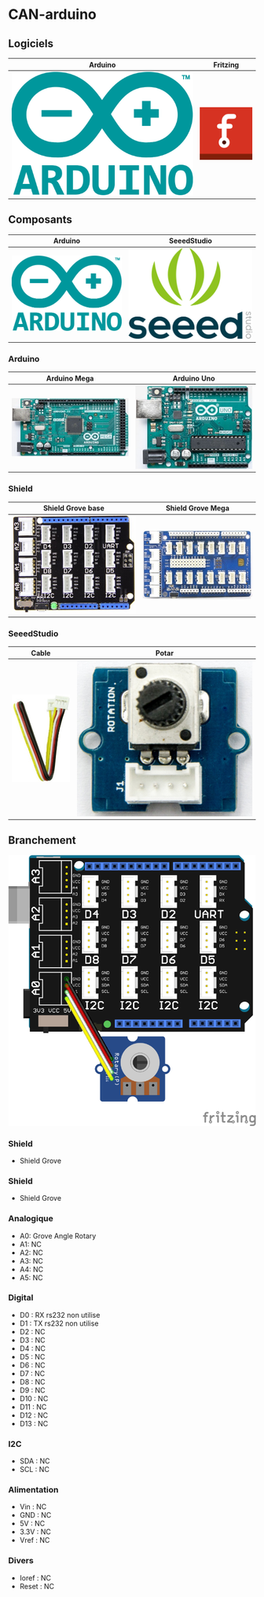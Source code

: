 # CAN-arduino

## Logiciels
| Arduino | Fritzing |
| :-----: | :------: |
| ![](/icone/Arduino.png) | ![](/icone/Fritzing.png) |

## Composants
| Arduino | SeeedStudio |
| :-----: | :------: |
| ![](/icone/Arduino.png) | ![](/icone/Seeed_Studio.png) | 

### Arduino
| Arduino Mega  | Arduino Uno |
| :-------------: | :-------------: |
| ![](/composants/Arduino%20Mega.jpg) | ![](/composants/Arduino%20Uno.jpg) | 

### Shield
| Shield Grove base | Shield Grove Mega |
| :-------------: | :-------------: |
| ![](/composants/SeeedStudio/Shield_Grove_Base.png) | ![](/composants/SeeedStudio/Shield_Grove_Mega.jpg) |

 
### SeeedStudio
| Cable | Potar |
| :-------------: | :-------------: |
| ![](/composants/SeeedStudio/Grove_Cable.jpg) | ![](/composants/SeeedStudio/Grove_rotary.jpg) | 

## Branchement
![](/fritzing/Untitled_Sketch.png)

### Shield
* Shield Grove

### Shield
* Shield Grove

### Analogique
* A0: Grove Angle Rotary
* A1: NC
* A2: NC
* A3: NC
* A4: NC
* A5: NC

### Digital
* D0 : RX rs232 non utilise
* D1 : TX rs232 non utilise
* D2 : NC
* D3 : NC
* D4 : NC
* D5 : NC
* D6 : NC
* D7 : NC
* D8 : NC
* D9 : NC
* D10 : NC
* D11 : NC
* D12 : NC
* D13 : NC 

### I2C
* SDA : NC
* SCL : NC

### Alimentation
* Vin : NC
* GND : NC
* 5V : NC
* 3.3V : NC
* Vref : NC

### Divers 
* Ioref : NC
* Reset : NC